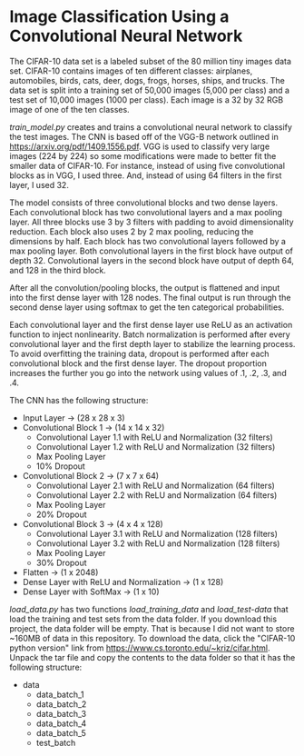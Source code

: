 # Image Classification Using a Convolutional Neural Network

The CIFAR-10 data set is a labeled subset of the 80 million tiny images data set. CIFAR-10 contains images of ten different classes: airplanes, automobiles, birds, cats, deer, dogs, frogs, horses, ships, and trucks. The data set is split into a training set of 50,000 images (5,000 per class) and a test set of 10,000 images (1000 per class). Each image is a 32 by 32 RGB image of one of the ten classes.

*train_model.py* creates and trains a convolutional neural network to classify the test images. The CNN is based off of the VGG-B network outlined in https://arxiv.org/pdf/1409.1556.pdf. VGG is used to classify very large images (224 by 224) so some modifications were made to better fit the smaller data of CIFAR-10. For instance, instead of using five convolutional blocks as in VGG, I used three. And, instead of using 64 filters in the first layer, I used 32.

The model consists of three convolutional blocks and two dense layers. Each convolutional block has two convolutional layers and a max pooling layer. All three blocks use 3 by 3 filters with padding to avoid dimensionality reduction. Each block also uses 2 by 2 max pooling, reducing the dimensions by half. Each block has two convolutional layers followed by a max pooling layer. Both convolutional layers in the first block have output of depth 32. Convolutional layers in the second block have output of depth 64, and 128 in the third block. 

After all the convolution/pooling blocks, the output is flattened and input into the first dense layer with 128 nodes. The final output is run through the second dense layer using softmax to get the ten categorical probabilities. 

Each convolutional layer and the first dense layer use ReLU as an activation function to inject nonlinearity. Batch normalization is performed after every convolutional layer and the first depth layer to stabilize the learning process. To avoid overfitting the training data, dropout is performed after each convolutional block and the first dense layer. The dropout proportion increases the further you go into the network using values of .1, .2, .3, and .4.

The CNN has the following structure:
* Input Layer -> (28 x 28 x 3)
* Convolutional Block 1 -> (14 x 14 x 32)
  * Convolutional Layer 1.1 with ReLU and Normalization (32 filters)
  * Convolutional Layer 1.2 with ReLU and Normalization (32 filters)
  * Max Pooling Layer
  * 10% Dropout
* Convolutional Block 2 -> (7 x 7 x 64)
  * Convolutional Layer 2.1 with ReLU and Normalization (64 filters)
  * Convolutional Layer 2.2 with ReLU and Normalization (64 filters)
  * Max Pooling Layer
  * 20% Dropout
* Convolutional Block 3 -> (4 x 4 x 128)
  * Convolutional Layer 3.1 with ReLU and Normalization (128 filters)
  * Convolutional Layer 3.2 with ReLU and Normalization (128 filters)
  * Max Pooling Layer
  * 30% Dropout
* Flatten -> (1 x 2048)
* Dense Layer with ReLU and Normalization -> (1 x 128)
* Dense Layer with SoftMax -> (1 x 10)

*load_data.py* has two functions *load_training_data* and *load_test-data* that load the training and test sets from the data folder. If you download this project, the data folder will be empty. That is because I did not want to store ~160MB of data in this repository. To download the data, click the "CIFAR-10 python version" link from https://www.cs.toronto.edu/~kriz/cifar.html. Unpack the tar file and copy the contents to the data folder so that it has the following structure:
* data
  * data_batch_1
  * data_batch_2
  * data_batch_3
  * data_batch_4
  * data_batch_5
  * test_batch
